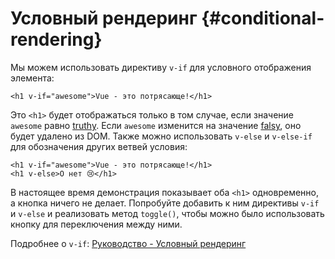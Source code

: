 # Условный рендеринг {#conditional-rendering}

Мы можем использовать директиву `v-if` для условного отображения элемента:

```vue-html
<h1 v-if="awesome">Vue - это потрясающе!</h1>
```

Это `<h1>` будет отображаться только в том случае, если значение `awesome` равно [truthy](https://developer.mozilla.org/en-US/docs/Glossary/Truthy ). Если `awesome` изменится на значение [falsy](https://developer.mozilla.org/en-US/docs/Glossary/Falsy ), оно будет удалено из DOM.
Также можно использовать `v-else` и `v-else-if` для обозначения других ветвей условия:

```vue-html
<h1 v-if="awesome">Vue - это потрясающе!</h1>
<h1 v-else>О нет 😢</h1>
```

В настоящее время демонстрация показывает оба `<h1>` одновременно, а кнопка ничего не делает. Попробуйте добавить к ним директивы `v-if` и `v-else` и реализовать метод `toggle()`, чтобы можно было использовать кнопку для переключения между ними.

Подробнее о `v-if`: <a target="_blank" href="/guide/essentials/conditional.html">Руководство - Условный рендеринг</a>
